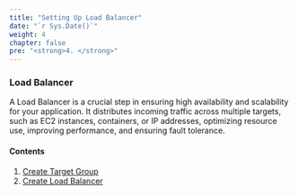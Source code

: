 ```yaml
---
title: "Setting Up Load Balancer"
date: "`r Sys.Date()`"
weight: 4
chapter: false
pre: "<strong>4. </strong>"
---
```


### Load Balancer

A Load Balancer is a crucial step in ensuring high availability and scalability for your application. It distributes incoming traffic across multiple targets, such as EC2 instances, containers, or IP addresses, optimizing resource use, improving performance, and ensuring fault tolerance.

#### Contents

1. [Create Target Group](4.1-create-target-group/)
2. [Create Load Balancer](4.2-create-load-balancer/)
